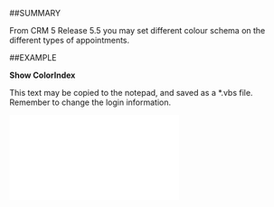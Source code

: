 

##SUMMARY

From CRM 5 Release 5.5 you may set different colour schema on the different types of appointments.


##EXAMPLE

**Show ColorIndex**

This text may be copied to the notepad, and saved as a *.vbs file. Remember to change the login information.

![](../../Examples/vbs/SOAppointment.ColorIndex.vbs.txt)






